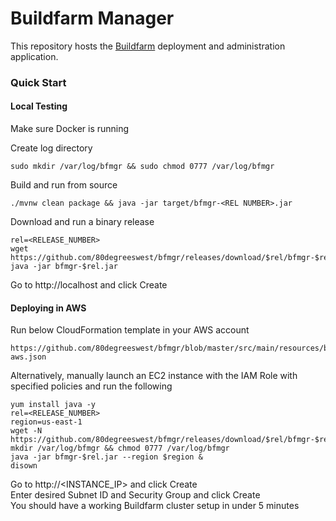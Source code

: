 # Buildfarm Manager

This repository hosts the [Buildfarm](https://github.com/bazelbuild/bazel-buildfarm) deployment and administration application.

### Quick Start

#### Local Testing

Make sure Docker is running

Create log directory

```
sudo mkdir /var/log/bfmgr && sudo chmod 0777 /var/log/bfmgr
```

Build and run from source

```
./mvnw clean package && java -jar target/bfmgr-<REL NUMBER>.jar
```

Download and run a binary release

```
rel=<RELEASE_NUMBER>
wget https://github.com/80degreeswest/bfmgr/releases/download/$rel/bfmgr-$rel.jar
java -jar bfmgr-$rel.jar
```

Go to http://localhost and click Create

#### Deploying in AWS

Run below CloudFormation template in your AWS account

```
https://github.com/80degreeswest/bfmgr/blob/master/src/main/resources/bfmgr-aws.json
```

Alternatively, manually launch an EC2 instance with the IAM Role with specified policies and run the following

```
yum install java -y
rel=<RELEASE_NUMBER>
region=us-east-1
wget -N https://github.com/80degreeswest/bfmgr/releases/download/$rel/bfmgr-$rel.jar
mkdir /var/log/bfmgr && chmod 0777 /var/log/bfmgr
java -jar bfmgr-$rel.jar --region $region &
disown
```

Go to http://<INSTANCE_IP> and click Create</br>
Enter desired Subnet ID and Security Group and click Create<br/>
You should have a working Buildfarm cluster setup in under 5 minutes<br/>